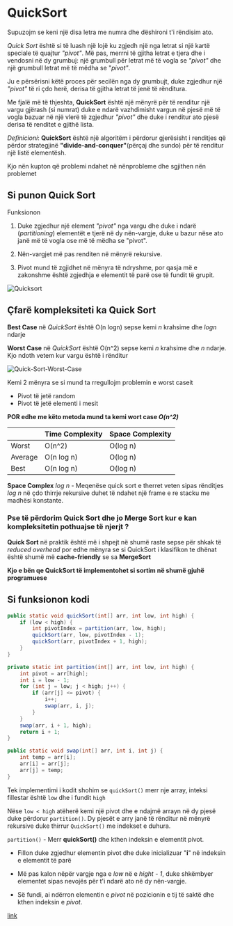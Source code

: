 # QuickSort

Supuzojm se keni një disa letra me numra dhe dëshironi t'i rëndisim ato.

_Quick Sort_ është si të luash një lojë ku zgjedh një nga letrat si një kartë speciale të quajtur _"pivot"_. Më pas, merrni të gjitha letrat e tjera dhe i vendosni në dy grumbuj:
një grumbull për letrat më të vogla se _"pivot"_ dhe një grumbull letrat më të mëdha se "_pivot"_.

Ju e përsërisni këtë proces për secilën nga dy grumbujt, duke zgjedhur një _"pivot"_ të ri çdo herë, derisa të gjitha letrat të jenë të rënditura.

Me fjalë më të thjeshta, **QuickSort** është një mënyrë për të renditur një vargu gjërash (si numrat) duke e ndarë vazhdimisht vargun në pjesë më të vogla bazuar në një vlerë të zgjedhur _"pivot"_ dhe duke i renditur ato pjesë derisa të renditet e gjithë lista.

_Definicioni_: **QuickSort** është një algoritëm i përdorur gjerësisht i renditjes që përdor strategjinë **"divide-and-conquer"**(përçaj dhe sundo) për të renditur një listë elementësh.

Kjo nën kupton që problemi ndahet në nënprobleme dhe sgjithen nën problemet

## Si punon Quick Sort

Funksionon

1. Duke zgjedhur një element _"pivot"_ nga vargu dhe duke i ndarë (_partitioning_) elementët e tjerë në dy nën-vargje, duke u bazur nëse ato janë më të vogla ose më të mëdha se "pivot".

2. Nën-vargjet më pas renditen në mënyrë rekursive.

3. Pivot mund të zgjidhet në mënyra të ndryshme, por qasja më e zakonshme është zgjedhja e elementit të parë ose të fundit të grupit.

![Quicksort](https://user-images.githubusercontent.com/50520333/235786083-59c019de-b411-48c5-a5d3-3779175005b8.png)

## Çfarë kompleksiteti ka Quick Sort

**Best Case** në _QuickSort_ është O(n logn) sepse kemi _n_ krahsime dhe _logn_ ndarje

**Worst Case** në _QuickSort_ është O(n^2) sepse kemi _n_ krahsime dhe _n_ ndarje.
Kjo ndoth vetem kur vargu është i rënditur

![Quick-Sort-Worst-Case](https://user-images.githubusercontent.com/50520333/235788470-908fc5e5-667b-4467-bca6-5a8e5126ccd5.png)

Kemi 2 mënyra se si mund ta rregullojm problemin e worst caseit

- Pivot të jetë random
- Pivot të jetë elementi i mesit

**POR edhe me këto metoda mund ta kemi wort case _O(n^2)_**

|         | Time Complexity | Space Complexity |
| ------- | --------------- | ---------------- |
| Worst   | O(n^2)          | O(log n)         |
| Average | O(n log n)      | O(log n)         |
| Best    | O(n log n)      | O(log n)         |

**Space Complex** _log n_ - Meqenëse quick sort e therret veten sipas rënditjes _log n_ në çdo thirrje rekursive duhet të ndahet një frame e re stacku me madhësi konstante.

### Pse të përdorim Quick Sort dhe jo Merge Sort kur e kan kompleksitetin pothuajse të njerjt ?

**Quick Sort** në praktik është më i shpejt në shumë raste sepse për shkak të _reduced overhead_ por edhe mënyra se si QuickSort i klasifikon te dhënat është shumë më **cache-friendly** se sa **MergeSort**

**Kjo e bën qe QuickSort të implementohet si sortim në shumë gjuhë programuese**

## Si funksionon kodi

```java
public static void quickSort(int[] arr, int low, int high) {
    if (low < high) {
        int pivotIndex = partition(arr, low, high);
        quickSort(arr, low, pivotIndex - 1);
        quickSort(arr, pivotIndex + 1, high);
    }
}

private static int partition(int[] arr, int low, int high) {
    int pivot = arr[high];
    int i = low - 1;
    for (int j = low; j < high; j++) {
        if (arr[j] <= pivot) {
            i++;
            swap(arr, i, j);
        }
    }
    swap(arr, i + 1, high);
    return i + 1;
}

public static void swap(int[] arr, int i, int j) {
    int temp = arr[i];
    arr[i] = arr[j];
    arr[j] = temp;
}
```

Tek implementimi i kodit shohim se `quickSort()` merr nje array, inteksi fillestar është `low` dhe i fundit `high`

Nëse `low < high` atëherë kemi një pivot dhe e ndajmë arrayn në dy pjesë duke përdorur `partition()`.
Dy pjesët e arry janë të rënditur në mënyrë rekursive duke thirrur `QuickSort()` me indekset e duhura.

`partition()` - Merr **quickSort()** dhe kthen indeksin e elementit pivot.

- Fillon duke zgjedhur elementin pivot dhe duke inicializuar "**i**" në indeksin e elementit të parë

- Më pas kalon nëpër vargje nga e _low_ në e _hight - 1_, duke shkëmbyer elementet sipas nevojës për t'i ndarë ato në dy nën-vargje.

- Së fundi, ai ndërron elementin e _pivot_ në pozicionin e tij të saktë dhe kthen indeksin e _pivot_.

[link](https://github.com/AlpetGexha/UPZ-TIT/blob/main/Semestri_2/Algoritmet%20dhe%20Strukturat%20e%20t%C3%AB%20Dh%C3%ABnave/Documets/Quick%20Sort.md)
